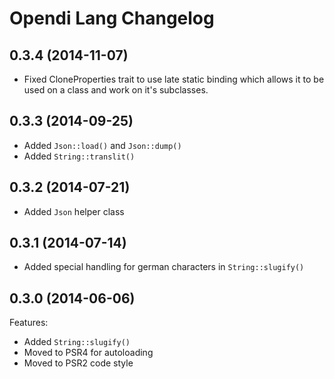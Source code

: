 Opendi Lang Changelog
=====================

0.3.4 (2014-11-07)
------------------

* Fixed CloneProperties trait to use late static binding which allows it to be
  used on a class and work on it's subclasses.


0.3.3 (2014-09-25)
------------------

* Added `Json::load()` and `Json::dump()`
* Added `String::translit()`

0.3.2 (2014-07-21)
------------------

* Added `Json` helper class

0.3.1 (2014-07-14)
------------------

* Added special handling for german characters in `String::slugify()`

0.3.0 (2014-06-06)
------------------

Features:

* Added `String::slugify()`
* Moved to PSR4 for autoloading
* Moved to PSR2 code style
